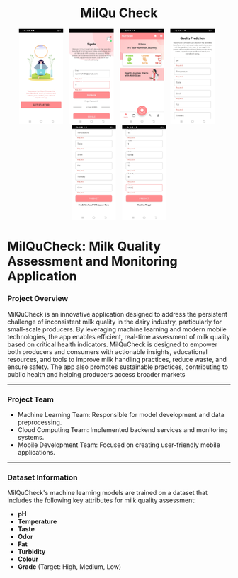 <h1 align="center">MilQu Check</h1>
<p align="center">
  <img src="https://github.com/Candrawijay/capstone/blob/main/image/image1.jpg?raw=true" alt="image1" width="100" style="margin-right: 10px;"/>
  <img src="https://github.com/Candrawijay/capstone/blob/main/image/image2.jpg?raw=true" alt="image2" width="100" style="margin-right: 10px;"/>
  <img src="https://github.com/Candrawijay/capstone/blob/main/image/image3.jpg?raw=true" alt="image3" width="100" style="margin-right: 10px;"/>
  <img src="https://github.com/Candrawijay/capstone/blob/main/image/image4.jpg?raw=true" alt="image4" width="100" style="margin-right: 10px;"/>
  <img src="https://github.com/Candrawijay/capstone/blob/main/image/image5.jpg?raw=true" alt="image5" width="100" style="margin-right: 10px;"/>
  <img src="https://github.com/Candrawijay/capstone/blob/main/image/image6.jpg?raw=true" alt="image6" width="100"/>
</p>

# **MilQuCheck: Milk Quality Assessment and Monitoring Application**  

### **Project Overview**  
MilQuCheck is an innovative application designed to address the persistent challenge of inconsistent milk quality in the dairy industry, particularly for small-scale producers. By leveraging machine learning and modern mobile technologies, the app enables efficient, real-time assessment of milk quality based on critical health indicators. MilQuCheck is designed to empower both producers and consumers with actionable insights, educational resources, and tools to improve milk handling practices, reduce waste, and ensure safety. The app also promotes sustainable practices, contributing to public health and helping producers access broader markets

---
### **Project Team**
- Machine Learning Team: Responsible for model development and data preprocessing.
- Cloud Computing Team: Implemented backend services and monitoring systems.
- Mobile Development Team: Focused on creating user-friendly mobile applications.
  
---

### **Dataset Information**  
MilQuCheck's machine learning models are trained on a dataset that includes the following key attributes for milk quality assessment:  
- **pH** 
- **Temperature** 
- **Taste**
- **Odor**
- **Fat**
- **Turbidity** 
- **Colour**  
- **Grade** (Target: High, Medium, Low)
